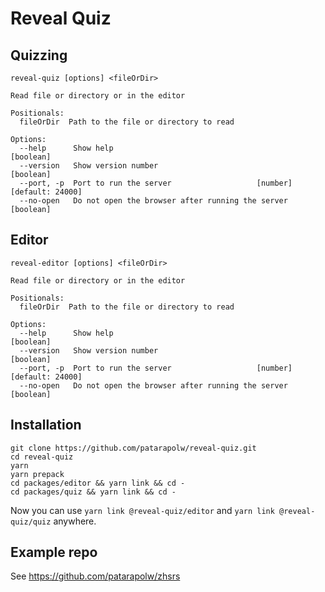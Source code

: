 # Reveal Quiz

## Quizzing

```
reveal-quiz [options] <fileOrDir>

Read file or directory or in the editor

Positionals:
  fileOrDir  Path to the file or directory to read

Options:
  --help      Show help                                                [boolean]
  --version   Show version number                                      [boolean]
  --port, -p  Port to run the server                   [number] [default: 24000]
  --no-open   Do not open the browser after running the server         [boolean]
```

## Editor

```
reveal-editor [options] <fileOrDir>

Read file or directory or in the editor

Positionals:
  fileOrDir  Path to the file or directory to read

Options:
  --help      Show help                                                [boolean]
  --version   Show version number                                      [boolean]
  --port, -p  Port to run the server                   [number] [default: 24000]
  --no-open   Do not open the browser after running the server         [boolean]
```

## Installation

```
git clone https://github.com/patarapolw/reveal-quiz.git
cd reveal-quiz
yarn
yarn prepack
cd packages/editor && yarn link && cd -
cd packages/quiz && yarn link && cd -
```

Now you can use `yarn link @reveal-quiz/editor` and `yarn link @reveal-quiz/quiz` anywhere.

## Example repo

See <https://github.com/patarapolw/zhsrs>
